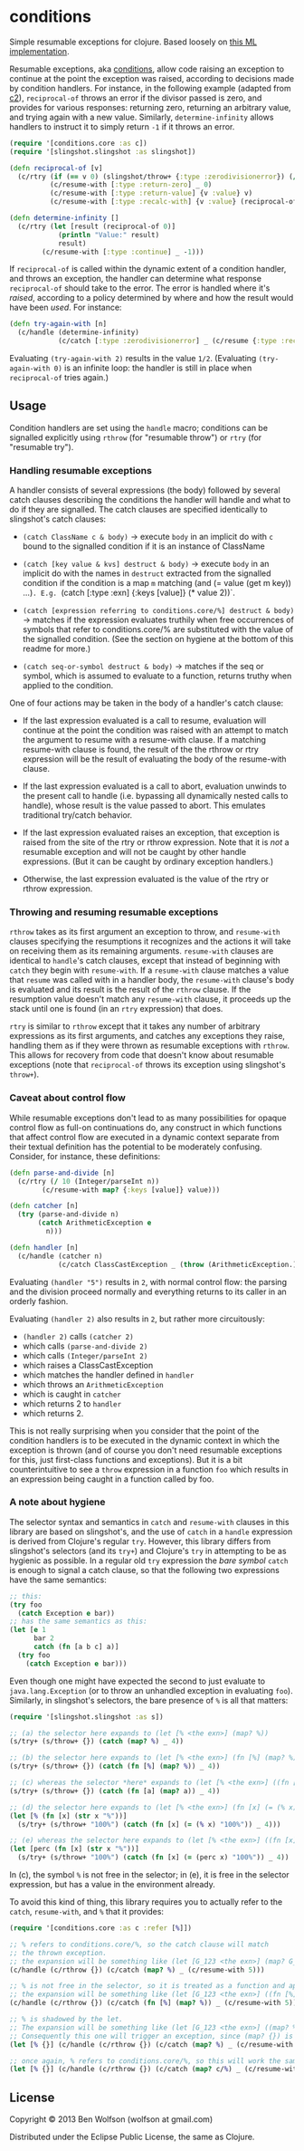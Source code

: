 # conditions

Simple resumable exceptions for clojure. Based loosely on [this ML implementation](http://okmij.org/ftp/ML/resumable.ml).

Resumable exceptions, aka
[conditions](http://www.gigamonkeys.com/book/beyond-exception-handling-conditions-and-restarts.html),
allow code raising an exception to continue at the point the exception
was raised, according to decisions made by condition handlers. For
instance, in the following example (adapted from
[c2](http://c2.com/cgi/wiki?CommonLispConditionSystem)),
`reciprocal-of` throws an error if the divisor passed is zero, and
provides for various responses: returning zero, returning an arbitrary
value, and trying again with a new value. Similarly,
`determine-infinity` allows handlers to instruct it to simply return
`-1` if it throws an error.

```clojure
(require '[conditions.core :as c])
(require '[slingshot.slingshot :as slingshot])

(defn reciprocal-of [v]
  (c/rtry (if (== v 0) (slingshot/throw+ {:type :zerodivisionerror}) (/ 1 v))
          (c/resume-with [:type :return-zero] _ 0)
          (c/resume-with [:type :return-value] {v :value} v)
          (c/resume-with [:type :recalc-with] {v :value} (reciprocal-of v))))

(defn determine-infinity []
  (c/rtry (let [result (reciprocal-of 0)]
            (println "Value:" result)
            result)
        (c/resume-with [:type :continue] _ -1)))
```

If `reciprocal-of` is called within the dynamic extent of a condition
handler, and throws an exception, the handler can determine what
response `reciprocal-of` should take to the error. The error is
handled where it's *raised*, according to a policy determined by where
and how the result would have been *used*. For instance:

```clojure
(defn try-again-with [n]
  (c/handle (determine-infinity)
            (c/catch [:type :zerodivisionerror] _ (c/resume {:type :recalc-with :value n}))))
```

Evaluating `(try-again-with 2)` results in the value `1/2`.
(Evaluating `(try-again-with 0)` is an infinite loop: the handler is
still in place when `reciprocal-of` tries again.)

## Usage

Condition handlers are set using the `handle` macro; conditions can be
signalled explicitly using `rthrow` (for "resumable throw") or `rtry`
(for "resumable try").

### Handling resumable exceptions

A handler consists of several expressions (the body) followed by
several catch clauses describing the conditions the handler will
handle and what to do if they are signalled. The catch clauses are
specified identically to slingshot's catch clauses:

- `(catch ClassName c & body)` -> execute `body` in an implicit do
   with `c` bound to the signalled condition if it is an instance of
   ClassName
    
- `(catch [key value & kvs] destruct & body)` -> execute `body` in an
  implicit do with the names in `destruct` extracted from the
  signalled condition if the condition is a map `m` matching (and (=
  value (get m key)) ...)`. E.g. `(catch [:type :exn] {:keys [value]}
  (* value 2))`.

- `(catch [expression referring to conditions.core/%] destruct &
  body)` -> matches if the expression evaluates truthily when free
  occurrences of symbols that refer to conditions.core/% are
  substituted with the value of the signalled condition. (See the
  section on hygiene at the bottom of this readme for more.)

- `(catch seq-or-symbol destruct & body)` -> matches if the seq or
  symbol, which is assumed to evaluate to a function, returns truthy
  when applied to the condition.

One of four actions may be taken in the body of a handler's catch
clause:

- If the last expression evaluated is a call to resume, evaluation
  will continue at the point the condition was raised with an attempt
  to match the argument to resume with a resume-with clause. If a
  matching resume-with clause is found, the result of the the rthrow
  or rtry expression will be the result of evaluating the body of the
  resume-with clause.

- If the last expression evaluated is a call to abort, evaluation
  unwinds to the present call to handle (i.e. bypassing all
  dynamically nested calls to handle), whose result is the value
  passed to abort. This emulates traditional try/catch behavior.

- If the last expression evaluated raises an exception, that exception
  is raised from the site of the rtry or rthrow expression. Note that
  it is *not* a resumable exception and will not be caught by other
  handle expressions. (But it can be caught by ordinary exception
  handlers.)

- Otherwise, the last expression evaluated is the value of the
  rtry or rthrow expression.

### Throwing and resuming resumable exceptions

`rthrow` takes as its first argument an exception to throw, and
`resume-with` clauses specifying the resumptions it recognizes and the
actions it will take on receiving them as its remaining arguments.
`resume-with` clauses are identical to `handle`'s catch clauses,
except that instead of beginning with `catch` they begin with
`resume-with`. If a `resume-with` clause matches a value that `resume`
was called with in a handler body, the `resume-with` clause's body is
evaluated and its result is the result of the `rthrow` clause. If the
resumption value doesn't match any `resume-with` clause, it proceeds
up the stack until one is found (in an `rtry` expression) that does.

`rtry` is similar to `rthrow` except that it takes any number of
arbitrary expressions as its first arguments, and catches any
exceptions they raise, handling them as if they were thrown as
resumable exceptions with `rthrow`. This allows for recovery from code
that doesn't know about resumable exceptions (note that
`reciprocal-of` throws its exception using slingshot's `throw+`).

### Caveat about control flow

While resumable exceptions don't lead to as many possibilities for
opaque control flow as full-on continuations do, any construct in
which functions that affect control flow are executed in a dynamic
context separate from their textual definition has the potential to be
moderately confusing. Consider, for instance, these definitions:

```clojure
(defn parse-and-divide [n]
  (c/rtry (/ 10 (Integer/parseInt n))
        (c/resume-with map? {:keys [value]} value)))

(defn catcher [n]
  (try (parse-and-divide n)
       (catch ArithmeticException e
         n)))

(defn handler [n]
  (c/handle (catcher n)
            (c/catch ClassCastException _ (throw (ArithmeticException.)))))
```

Evaluating `(handler "5")` results in `2`, with normal control flow:
the parsing and the division proceed normally and everything returns
to its caller in an orderly fashion.

Evaluating `(handler 2)` also results in `2`, but rather more
circuitously:

- `(handler 2)` calls `(catcher 2)`
- which calls `(parse-and-divide 2)`
- which calls `(Integer/parseInt 2)`
- which raises a ClassCastException
- which matches the handler defined in `handler`
- which throws an `ArithmeticException`
- which is caught in `catcher`
- which returns 2 to `handler`
- which returns 2.

This is not really surprising when you consider that the point of the
condition handlers is to be executed in the dynamic context in which
the exception is thrown (and of course you don't need resumable
exceptions for this, just first-class functions and exceptions). But
it is a bit counterintuitive to see a `throw` expression in a function
`foo` which results in an expression being caught in a function called
by foo.

### A note about hygiene

The selector syntax and semantics in `catch` and `resume-with` clauses
in this library are based on slingshot's, and the use of `catch` in a
`handle` expression is derived from Clojure's regular `try`. However,
this library differs from slingshot's selectors (and its `try+`) and
Clojure's `try` in attempting to be as hygienic as possible. In a
regular old `try` expression the *bare symbol* `catch` is enough to
signal a catch clause, so that the following two expressions have the
same semantics:

```clojure
;; this:
(try foo
  (catch Exception e bar))
;; has the same semantics as this:
(let [e 1
      bar 2
      catch (fn [a b c] a)]
  (try foo
    (catch Exception e bar)))
```

Even though one might have expected the second to just evaluate to
`java.lang.Exception` (or to throw an unhandled exception in
evaluating `foo`). Similarly, in slingshot's selectors, the bare
presence of `%` is all that matters:

```clojure
(require '[slingshot.slingshot :as s])

;; (a) the selector here expands to (let [% <the exn>] (map? %))
(s/try+ (s/throw+ {}) (catch (map? %) _ 4))

;; (b) the selector here expands to (let [% <the exn>] (fn [%] (map? %)))
(s/try+ (s/throw+ {}) (catch (fn [%] (map? %)) _ 4))

;; (c) whereas the selector *here* expands to (let [% <the exn>] ((fn [a] (map? a)) %))
(s/try+ (s/throw+ {}) (catch (fn [a] (map? a)) _ 4))

;; (d) the selector here expands to (let [% <the exn>] (fn [x] (= (% x) "100%")))
(let [% (fn [x] (str x "%"))] 
  (s/try+ (s/throw+ "100%") (catch (fn [x] (= (% x) "100%")) _ 4)))

;; (e) whereas the selector here expands to (let [% <the exn>] ((fn [x] (= (perc x) "100%")) %))
(let [perc (fn [x] (str x "%"))]
  (s/try+ (s/throw+ "100%") (catch (fn [x] (= (perc x) "100%")) _ 4))
```

In (c), the symbol `%` is not free in the selector; in (e), it is free
in the selector expression, but has a value in the environment already.

To avoid this kind of thing, this library requires you to actually refer to the `catch`, `resume-with`, and `%` that it provides:

```clojure
(require '[conditions.core :as c :refer [%]])

;; % refers to conditions.core/%, so the catch clause will match
;; the thrown exception.
;; the expansion will be something like (let [G_123 <the exn>] (map? G_123))
(c/handle (c/rthrow {}) (c/catch (map? %) _ (c/resume-with 5)))

;; % is not free in the selector, so it is treated as a function and applied to the exn
;; the expansion will be something like (let [G_123 <the exn>] ((fn [%] (map? %)) G_123))
(c/handle (c/rthrow {}) (c/catch (fn [%] (map? %)) _ (c/resume-with 5)))

;; % is shadowed by the let. 
;; The expansion will be something like (let [G_123 <the exn>] ((map? %) G_123))
;; Consequently this one will trigger an exception, since (map? {}) is not a function!
(let [% {}] (c/handle (c/rthrow {}) (c/catch (map? %) _ (c/resume-with 5))))

;; once again, % refers to conditions.core/%, so this will work the same way as the first example.
(let [% {}] (c/handle (c/rthrow {}) (c/catch (map? c/%) _ (c/resume-with 5))))
```

## License

Copyright © 2013 Ben Wolfson (wolfson at gmail.com)

Distributed under the Eclipse Public License, the same as Clojure.
